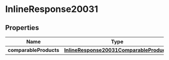 
# InlineResponse20031

## Properties
Name | Type | Description | Notes
------------ | ------------- | ------------- | -------------
**comparableProducts** | [**InlineResponse20031ComparableProducts**](InlineResponse20031ComparableProducts.md) |  | 



